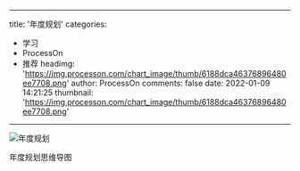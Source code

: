 
---
title: '年度规划'
categories: 
 - 学习
 - ProcessOn
 - 推荐
headimg: 'https://img.processon.com/chart_image/thumb/6188dca46376896480ee7708.png'
author: ProcessOn
comments: false
date: 2022-01-09 14:21:25
thumbnail: 'https://img.processon.com/chart_image/thumb/6188dca46376896480ee7708.png'
---

<div>   
<img class="thumb" alt="年度规划" src="https://img.processon.com/chart_image/thumb/6188dca46376896480ee7708.png" referrerpolicy="no-referrer">
<p>年度规划思维导图</p>  
</div>
            